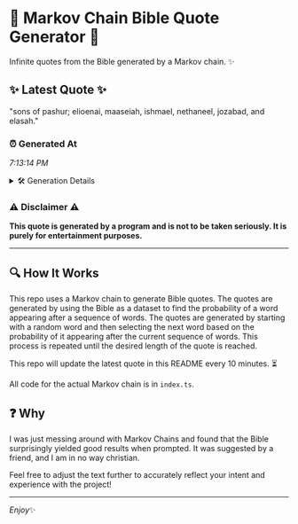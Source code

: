 # 📖 Markov Chain Bible Quote Generator 📖

Infinite quotes from the Bible generated by a Markov chain. ✨

## ✨ Latest Quote ✨
"sons of pashur; elioenai, maaseiah, ishmael, nethaneel, jozabad, and elasah."

### ⏰ Generated At
*7:13:14 PM*

<details>
    <summary>🛠️ Generation Details</summary>
    <p>
        <strong>🌱 Seed:</strong> sons<br>
        <strong>🔄 Iterations:</strong> 9<br>
        <strong>📜 Context History:</strong><br>[ sons ]: of<br>[ sons, of ]: pashur;<br>[ sons, of, pashur; ]: elioenai,<br>[ sons, of, pashur;, elioenai, ]: maaseiah,<br>[ sons, of, pashur;, elioenai,, maaseiah, ]: ishmael,<br>[ sons, of, pashur;, elioenai,, maaseiah,, ishmael, ]: nethaneel,<br>[ of, pashur;, elioenai,, maaseiah,, ishmael,, nethaneel, ]: jozabad,<br>[ pashur;, elioenai,, maaseiah,, ishmael,, nethaneel,, jozabad, ]: and<br>[ elioenai,, maaseiah,, ishmael,, nethaneel,, jozabad,, and ]: elasah.<br>
    </p>
</details>

### ⚠️ Disclaimer ⚠️
**This quote is generated by a program and is not to be taken seriously. It is purely for entertainment purposes.**

---

## 🔍 How It Works

This repo uses a Markov chain to generate Bible quotes. The quotes are generated by using the Bible as a dataset to find the probability of a word appearing after a sequence of words. The quotes are generated by starting with a random word and then selecting the next word based on the probability of it appearing after the current sequence of words. This process is repeated until the desired length of the quote is reached.

This repo will update the latest quote in this README every 10 minutes. ⏳

All code for the actual Markov chain is in `index.ts`.

## ❓ Why

I was just messing around with Markov Chains and found that the Bible surprisingly yielded good results when prompted. 
It was suggested by a friend, and I am in no way christian.

Feel free to adjust the text further to accurately reflect your intent and experience with the project!

---

*Enjoy*✨
